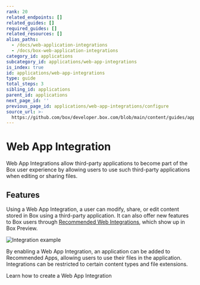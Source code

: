 ```yaml
---
rank: 20
related_endpoints: []
related_guides: []
required_guides: []
related_resources: []
alias_paths:
  - /docs/web-application-integrations
  - /docs/box-web-application-integrations
category_id: applications
subcategory_id: applications/web-app-integrations
is_index: true
id: applications/web-app-integrations
type: guide
total_steps: 3
sibling_id: applications
parent_id: applications
next_page_id: ''
previous_page_id: applications/web-app-integrations/configure
source_url: >-
  https://github.com/box/developer.box.com/blob/main/content/guides/applications/web-app-integrations/index.md
---
```

# Web App Integration

Web App Integrations allow third-party applications to
become part of the Box user experience by
allowing users to use such third-party applications
when editing or sharing files.

## Features

Using a Web App Integration, a user can modify, share, or edit content stored in
Box using a third-party application. It can also offer new features to Box users
through [Recommended Web Integrations][recommended-web-integrations], which show up in Box Preview.

![Integration example](./images/recommended-apps-preview.png)

By enabling a Web App Integration, an application can be added to Recommended
Apps, allowing users to use their files in the application. Integrations can be
restricted to certain content types and file extensions.

<CTA to="g://applications/web-app-integrations/configure">

Learn how to create a Web App Integration

</CTA>

[integrations]: g://applications/integrations
[custom-app]: g://authentication/oauth2/oauth2-setup
[oauth2]: g://authentication/oauth2
<!-- i18n-enable localize-links -->

[devconsole]: https://app.box.com/developers/console
[recommended-web-integrations]: https://support.box.com/hc/en-us/articles/360044195533-Installing-Recommended-Apps-in-your-Enterprise
<!-- i18n-disable localize-links -->